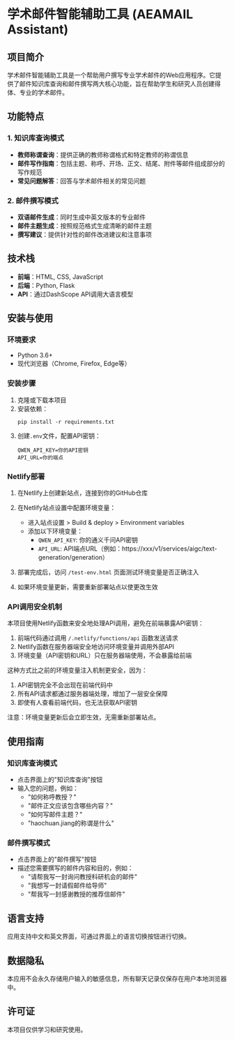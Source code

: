 # 学术邮件智能辅助工具 (AEAMAIL Assistant)

## 项目简介

学术邮件智能辅助工具是一个帮助用户撰写专业学术邮件的Web应用程序。它提供了邮件知识库查询和邮件撰写两大核心功能，旨在帮助学生和研究人员创建得体、专业的学术邮件。

## 功能特点

### 1. 知识库查询模式
- **教师称谓查询**：提供正确的教师称谓格式和特定教师的称谓信息
- **邮件写作指南**：包括主题、称呼、开场、正文、结尾、附件等邮件组成部分的写作规范
- **常见问题解答**：回答与学术邮件相关的常见问题

### 2. 邮件撰写模式
- **双语邮件生成**：同时生成中英文版本的专业邮件
- **邮件主题生成**：按照规范格式生成清晰的邮件主题
- **撰写建议**：提供针对性的邮件改进建议和注意事项

## 技术栈

- **前端**：HTML, CSS, JavaScript
- **后端**：Python, Flask
- **API**：通过DashScope API调用大语言模型

## 安装与使用

### 环境要求
- Python 3.6+
- 现代浏览器（Chrome, Firefox, Edge等）

### 安装步骤

1. 克隆或下载本项目
2. 安装依赖：
   ```
   pip install -r requirements.txt
   ```
3. 创建`.env`文件，配置API密钥：
   ```
   QWEN_API_KEY=你的API密钥
   API_URL=你的端点
   ```

### Netlify部署

1. 在Netlify上创建新站点，连接到你的GitHub仓库

2. 在Netlify站点设置中配置环境变量：
   - 进入站点设置 > Build & deploy > Environment variables
   - 添加以下环境变量：
     - `QWEN_API_KEY`: 你的通义千问API密钥
      - `API_URL`: API端点URL（例如：https://xxx/v1/services/aigc/text-generation/generation）

3. 部署完成后，访问 `/test-env.html` 页面测试环境变量是否正确注入

4. 如果环境变量更新，需要重新部署站点以使更改生效

### API调用安全机制

本项目使用Netlify函数来安全地处理API调用，避免在前端暴露API密钥：

1. 前端代码通过调用 `/.netlify/functions/api` 函数发送请求
2. Netlify函数在服务器端安全地访问环境变量并调用外部API
3. 环境变量（API密钥和URL）只在服务器端使用，不会暴露给前端

这种方式比之前的环境变量注入机制更安全，因为：
1. API密钥完全不会出现在前端代码中
2. 所有API请求都通过服务器端处理，增加了一层安全保障
3. 即使有人查看前端代码，也无法获取API密钥

注意：环境变量更新后会立即生效，无需重新部署站点。

## 使用指南

### 知识库查询模式
- 点击界面上的"知识库查询"按钮
- 输入您的问题，例如：
  - "如何称呼教授？"
  - "邮件正文应该包含哪些内容？"
  - "如何写邮件主题？"
  - "haochuan.jiang的称谓是什么"

### 邮件撰写模式
- 点击界面上的"邮件撰写"按钮
- 描述您需要撰写的邮件内容和目的，例如：
  - "请帮我写一封询问教授科研机会的邮件"
  - "我想写一封请假邮件给导师"
  - "帮我写一封感谢教授的推荐信邮件"

## 语言支持

应用支持中文和英文界面，可通过界面上的语言切换按钮进行切换。

## 数据隐私

本应用不会永久存储用户输入的敏感信息，所有聊天记录仅保存在用户本地浏览器中。

## 许可证

本项目仅供学习和研究使用。